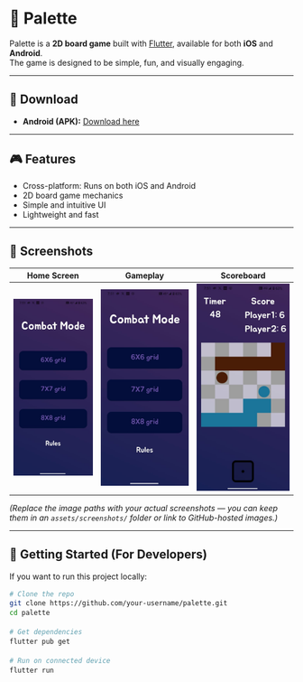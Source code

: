 # 🎨 Palette

Palette is a **2D board game** built with [Flutter](https://flutter.dev/), available for both **iOS** and **Android**.  
The game is designed to be simple, fun, and visually engaging.

---

## 📱 Download

- **Android (APK):** [Download here](https://github.com/123thirumal/Palette/releases/download/v1.0.0/app-release.apk)  

---

## 🎮 Features

- Cross-platform: Runs on both iOS and Android
- 2D board game mechanics
- Simple and intuitive UI
- Lightweight and fast

---

## 📸 Screenshots

| Home Screen | Gameplay | Scoreboard |
|-------------|----------|------------|
| ![Home](assets/screenshots/img2.jpg) | ![Gameplay](assets/screenshots/img2.jpg) | ![Scoreboard](assets/screenshots/img3.jpg) |

*(Replace the image paths with your actual screenshots — you can keep them in an `assets/screenshots/` folder or link to GitHub-hosted images.)*

---

## 🚀 Getting Started (For Developers)

If you want to run this project locally:

```bash
# Clone the repo
git clone https://github.com/your-username/palette.git
cd palette

# Get dependencies
flutter pub get

# Run on connected device
flutter run
